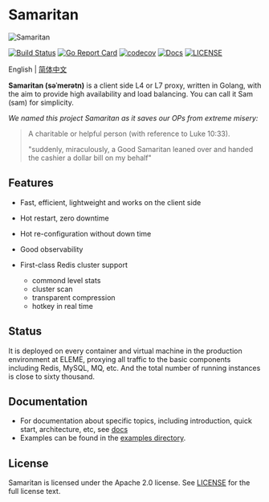 # Samaritan

![Samaritan](docs/src/images/logo.png)

[![Build Status](https://travis-ci.org/samaritan-proxy/samaritan.svg?branch=master)](https://travis-ci.org/samaritan-proxy/samaritan)
[![Go Report Card](https://goreportcard.com/badge/github.com/samaritan-proxy/samaritan)](https://goreportcard.com/report/github.com/samaritan-proxy/samaritan)
[![codecov](https://codecov.io/gh/samaritan-proxy/samaritan/branch/master/graph/badge.svg)](https://codecov.io/gh/samaritan-proxy/samaritan)
[![Docs](https://img.shields.io/badge/docs-latest-green.svg)](https://samaritan-proxy.github.io/docs/)
[![LICENSE](https://img.shields.io/github/license/samaritan-proxy/samaritan.svg?style=flat-square)](https://github.com/samaritan-proxy/samaritan/blob/master/LICENSE)

English | [简体中文](./README-zh_CN.md)

**Samaritan (səˈmerətn)** is a client side L4 or L7 proxy, written in Golang, with the aim to provide high availability and load balancing. You can call it Sam (sam) for simplicity.

_We named this project Samaritan as it saves our OPs from extreme misery:_

> A charitable or helpful person (with reference to Luke 10:33).
>
> "suddenly, miraculously, a Good Samaritan leaned over and handed the cashier a dollar bill on my behalf"

## Features

- Fast, efficient, lightweight and works on the client side

- Hot restart, zero downtime

- Hot re-configuration without down time

- Good observability

- First-class Redis cluster support

    - commond level stats
    - cluster scan
    - transparent compression
    - hotkey in real time

## Status

It is deployed on every container and virtual machine in the production environment at ELEME, proxying all traffic to the basic components including Redis, MySQL, MQ, etc.
And the total number of running instances is close to sixty thousand.

## Documentation

- For documentation about specific topics, including introduction, quick start, architecture, etc, see [docs](https://samaritan-proxy.github.io/docs/)
- Examples can be found in the [examples directory](examples/).

## License

Samaritan is licensed under the Apache 2.0 license. See [LICENSE](LICENSE) for the full license text.
